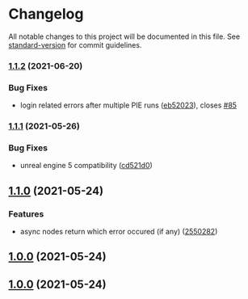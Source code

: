 # Changelog

All notable changes to this project will be documented in this file. See [standard-version](https://github.com/conventional-changelog/standard-version) for commit guidelines.

### [1.1.2](https://github.com/freezernick/ue-gjapi-core/compare/v1.1.1...v1.1.2) (2021-06-20)


### Bug Fixes

* login related errors after multiple PIE runs ([eb52023](https://github.com/freezernick/ue-gjapi-core/commits/eb52023486224f1768973e72ddfa6e7b0969ef7b)), closes [#85](https://github.com/freezernick/ue-gjapi-core/issues/85)

### [1.1.1](https://github.com/freezernick/ue-gjapi-core/compare/v1.1.0...v1.1.1) (2021-05-26)


### Bug Fixes

* unreal engine 5 compatibility ([cd521d0](https://github.com/freezernick/ue-gjapi-core/commits/cd521d06122948425998d64a428f2ca0a230f5f5))

## [1.1.0](https://github.com/freezernick/ue-gjapi-core/compare/v1.0.0-RC1...v1.1.0) (2021-05-24)


### Features

* async nodes return which error occured (if any) ([2550282](https://github.com/freezernick/ue-gjapi-core/commits/2550282c16f295eba55b98425a1c92ca39a2517e))

## [1.0.0](https://github.com/freezernick/ue-gjapi-core/compare/v1.0.0-RC1...v1.0.0) (2021-05-24)

## [1.0.0](https://github.com/freezernick/ue-gjapi-core/compare/v1.0.0-RC1...v1.0.0) (2021-05-24)
